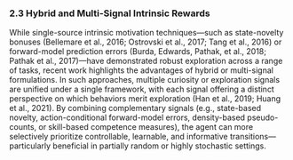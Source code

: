 ### 2.3 Hybrid and Multi-Signal Intrinsic Rewards

While single-source intrinsic motivation techniques—such as state-novelty bonuses (Bellemare et al., 2016; Ostrovski et al., 2017; Tang et al., 2016) or forward-model prediction errors (Burda, Edwards, Pathak, et al., 2018; Pathak et al., 2017)—have demonstrated robust exploration across a range of tasks, recent work highlights the advantages of hybrid or multi-signal formulations. In such approaches, multiple curiosity or exploration signals are unified under a single framework, with each signal offering a distinct perspective on which behaviors merit exploration (Han et al., 2019; Huang et al., 2021). By combining complementary signals (e.g., state-based novelty, action-conditional forward-model errors, density-based pseudo-counts, or skill-based competence measures), the agent can more selectively prioritize controllable, learnable, and informative transitions—particularly beneficial in partially random or highly stochastic settings.
